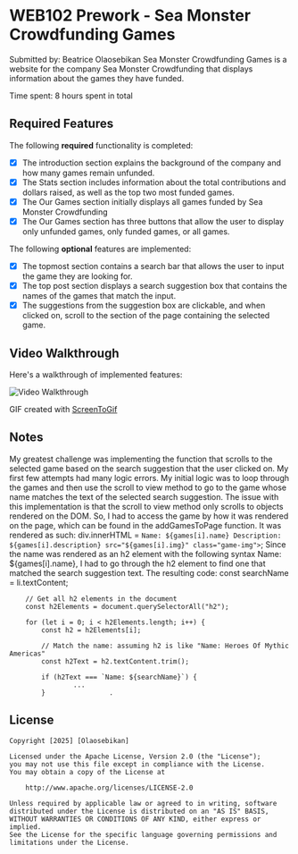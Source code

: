 # WEB102 Prework - Sea Monster Crowdfunding Games

Submitted by: Beatrice Olaosebikan
Sea Monster Crowdfunding Games is a website for the company Sea Monster Crowdfunding that displays information about the games they have funded.

Time spent: 8 hours spent in total

## Required Features

The following **required** functionality is completed:

* [x] The introduction section explains the background of the company and how many games remain unfunded.
* [x] The Stats section includes information about the total contributions and dollars raised, as well as the top two most funded games.
* [x] The Our Games section initially displays all games funded by Sea Monster Crowdfunding
* [x] The Our Games section has three buttons that allow the user to display only unfunded games, only funded games, or all games.

The following **optional** features are implemented:

* [x] The topmost section contains a search bar that allows the user to input the game they are looking for.
* [x] The top post section displays a search suggestion box that contains the names of the games that match the input.
* [x] The suggestions from the suggestion box are clickable, and when clicked on, scroll to the section of the page containing the selected game. 

## Video Walkthrough

Here's a walkthrough of implemented features:

<img src='walkthrough.gif' title='Video Walkthrough' width='' alt='Video Walkthrough' />

GIF created with [ScreenToGif](https://www.screentogif.com/) 

## Notes

My greatest challenge was implementing the function that scrolls to the selected game based on the search suggestion that the user clicked on.
My first few attempts had many logic errors. My initial logic was to loop through the games and then use the scroll to view method to go to the game
whose name matches the text of the selected search suggestion. The issue with this implementation is that the scroll to view method only scrolls to objects
rendered on the DOM. So, I had to access the game by how it was rendered on the page, which can be found in the addGamesToPage function. It was rendered as
such:
 div.innerHTML = `
                        Name: ${games[i].name}
                        Description: ${games[i].description}
                        src="${games[i].img}" class="game-img">
                        `;
Since the name was rendered as an h2 element with the following syntax Name: ${games[i].name}, I had to go through the h2 element to find one that matched the
search suggestion text. The resulting code: 
            const searchName = li.textContent;

        // Get all h2 elements in the document
        const h2Elements = document.querySelectorAll("h2");

        for (let i = 0; i < h2Elements.length; i++) {
            const h2 = h2Elements[i];

            // Match the name: assuming h2 is like "Name: Heroes Of Mythic Americas"
            const h2Text = h2.textContent.trim();

            if (h2Text === `Name: ${searchName}`) {
                    ...
            }                .


## License

    Copyright [2025] [Olaosebikan]

    Licensed under the Apache License, Version 2.0 (the "License");
    you may not use this file except in compliance with the License.
    You may obtain a copy of the License at

        http://www.apache.org/licenses/LICENSE-2.0

    Unless required by applicable law or agreed to in writing, software
    distributed under the License is distributed on an "AS IS" BASIS,
    WITHOUT WARRANTIES OR CONDITIONS OF ANY KIND, either express or implied.
    See the License for the specific language governing permissions and
    limitations under the License.
